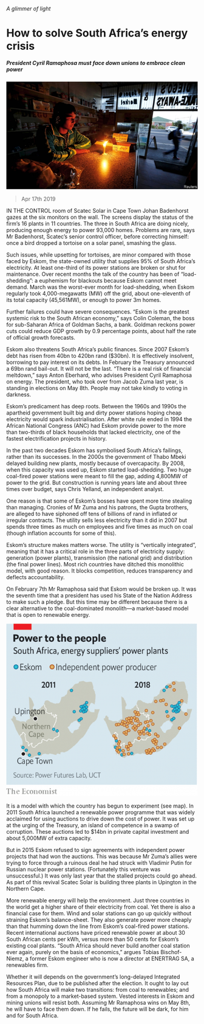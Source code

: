 ###### A glimmer of light

# How to solve South Africa’s energy crisis 

##### President Cyril Ramaphosa must face down unions to embrace clean power 

![image](images/20190420_MAP006_0.jpg) 

> Apr 17th 2019 

IN THE CONTROL room of Scatec Solar in Cape Town Johan Badenhorst gazes at the six monitors on the wall. The screens display the status of the firm’s 16 plants in 11 countries. The three in South Africa are doing nicely, producing enough energy to power 93,000 homes. Problems are rare, says Mr Badenhorst, Scatec’s senior control officer, before correcting himself: once a bird dropped a tortoise on a solar panel, smashing the glass. 

Such issues, while upsetting for tortoises, are minor compared with those faced by Eskom, the state-owned utility that supplies 95% of South Africa’s electricity. At least one-third of its power stations are broken or shut for maintenance. Over recent months the talk of the country has been of “load-shedding”: a euphemism for blackouts because Eskom cannot meet demand. March was the worst-ever month for load-shedding, when Eskom regularly took 4,000-megawatts (MW) off the grid, about one-eleventh of its total capacity (45,561MW), or enough to power 3m homes. 

Further failures could have severe consequences. “Eskom is the greatest systemic risk to the South African economy,” says Colin Coleman, the boss for sub-Saharan Africa of Goldman Sachs, a bank. Goldman reckons power cuts could reduce GDP growth by 0.9 percentage points, about half the rate of official growth forecasts. 

Eskom also threatens South Africa’s public finances. Since 2007 Eskom’s debt has risen from 40bn to 420bn rand ($30bn). It is effectively insolvent, borrowing to pay interest on its debts. In February the Treasury announced a 69bn rand bail-out. It will not be the last. “There is a real risk of financial meltdown,” says Anton Eberhard, who advises President Cyril Ramaphosa on energy. The president, who took over from Jacob Zuma last year, is standing in elections on May 8th. People may not take kindly to voting in darkness. 

Eskom’s predicament has deep roots. Between the 1960s and 1990s the apartheid government built big and dirty power stations hoping cheap electricity would spark industrialisation. After white rule ended in 1994 the African National Congress (ANC) had Eskom provide power to the more than two-thirds of black households that lacked electricity, one of the fastest electrification projects in history. 

In the past two decades Eskom has symbolised South Africa’s failings, rather than its successes. In the 2000s the government of Thabo Mbeki delayed building new plants, mostly because of overcapacity. By 2008, when this capacity was used up, Eskom started load-shedding. Two huge coal-fired power stations were meant to fill the gap, adding 4,800MW of power to the grid. But construction is running years late and about three times over budget, says Chris Yelland, an independent analyst. 

One reason is that some of Eskom’s bosses have spent more time stealing than managing. Cronies of Mr Zuma and his patrons, the Gupta brothers, are alleged to have siphoned off tens of billions of rand in inflated or irregular contracts. The utility sells less electricity than it did in 2007 but spends three times as much on employees and five times as much on coal (though inflation accounts for some of this). 

Eskom’s structure makes matters worse. The utility is “vertically integrated”, meaning that it has a critical role in the three parts of electricity supply: generation (power plants), transmission (the national grid) and distribution (the final power lines). Most rich countries have ditched this monolithic model, with good reason. It blocks competition, reduces transparency and deflects accountability. 

On February 7th Mr Ramaphosa said that Eskom would be broken up. It was the seventh time that a president has used his State of the Nation Address to make such a pledge. But this time may be different because there is a clear alternative to the coal-dominated monolith—a market-based model that is open to renewable energy. 

![image](images/20190420_MAM928.png) 

It is a model with which the country has begun to experiment (see map). In 2011 South Africa launched a renewable power programme that was widely acclaimed for using auctions to drive down the cost of power. It was set up at the urging of the Treasury, an island of competence in a swamp of corruption. These auctions led to $14bn in private capital investment and about 5,000MW of extra capacity. 

But in 2015 Eskom refused to sign agreements with independent power projects that had won the auctions. This was because Mr Zuma’s allies were trying to force through a ruinous deal he had struck with Vladimir Putin for Russian nuclear power stations. (Fortunately this venture was unsuccessful.) It was only last year that the stalled projects could go ahead. As part of this revival Scatec Solar is building three plants in Upington in the Northern Cape. 

More renewable energy will help the environment. Just three countries in the world get a higher share of their electricity from coal. Yet there is also a financial case for them. Wind and solar stations can go up quickly without straining Eskom’s balance-sheet. They also generate power more cheaply than that humming down the line from Eskom’s coal-fired power stations. Recent international auctions have priced renewable power at about 30 South African cents per kWh, versus more than 50 cents for Eskom’s existing coal plants. “South Africa should never build another coal station ever again, purely on the basis of economics,” argues Tobias Bischof-Niemz, a former Eskom engineer who is now a director at ENERTRAG SA, a renewables firm. 

Whether it will depends on the government’s long-delayed Integrated Resources Plan, due to be published after the election. It ought to lay out how South Africa will make two transitions: from coal to renewables; and from a monopoly to a market-based system. Vested interests in Eskom and mining unions will resist both. Assuming Mr Ramaphosa wins on May 8th, he will have to face them down. If he fails, the future will be dark, for him and for South Africa. 

